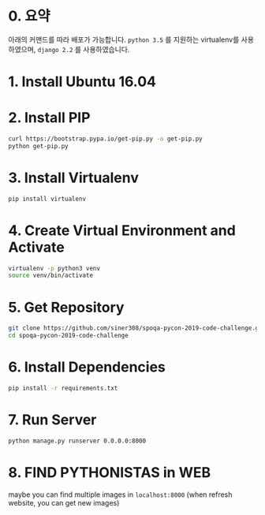 # 0. 요약
아래의 커맨드를 따라 배포가 가능합니다.
`python 3.5` 를 지원하는 virtualenv를 사용하였으며,
`django 2.2` 를 사용하였습니다.

# 1. Install Ubuntu 16.04

# 2. Install PIP
```bash
curl https://bootstrap.pypa.io/get-pip.py -o get-pip.py
python get-pip.py
```
# 3. Install Virtualenv
```bash
pip install virtualenv
```
# 4. Create Virtual Environment and Activate
```bash
virtualenv -p python3 venv
source venv/bin/activate
```

# 5. Get Repository
```bash
git clone https://github.com/siner308/spoqa-pycon-2019-code-challenge.git
cd spoqa-pycon-2019-code-challenge
```

# 6. Install Dependencies
```bash
pip install -r requirements.txt
```

# 7. Run Server
```bash
python manage.py runserver 0.0.0.0:8000
```

# 8. FIND PYTHONISTAS in WEB
maybe you can find multiple images in `localhost:8000` (when refresh website, you can get new images)
